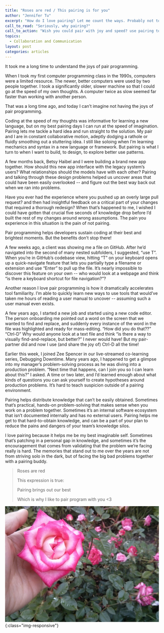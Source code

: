 ```yaml
---
title: "Roses are red / This pairing is for you"
author: "Jennifer Tu"
excerpt: "How do I love pairing? Let me count the ways. Probably not to the very depth and breadth and height my soul may reach, but hey pairing is still pretty cool."
call_to_read: "Seriously, why pairing?"
call_to_action: "Wish you could pair with joy and speed? use pairing to bring out the best in yourself? Get in touch, we can help."
topics:
  - Collaboration and Communication
layout: post
categories: articles
---
```


It took me a long time to understand the joys of pair programming.

When I took my first computer programming class in the 1990s, computers were a limited resource.  The newer, better computers were used by two people together.  I took a significantly older, slower machine so that I could go at the speed of my own thoughts.  A computer twice as slow seemed far faster than working with another person.

That was a long time ago, and today I can’t imagine not having the joys of pair programming.

Coding at the speed of my thoughts was informative for learning a new language, but on my best pairing days I can run at the speed of imagination.  Pairing lets me tackle a hard idea and run straight to the solution. My pair and I are in constant collaborative motion, adeptly dodging a rathole or fluidly smoothing out a stuttering idea.  I still like soloing when I’m learning mechanics and syntax in a new language or framework. But pairing is what I turn to when I want to build, to design, to explore better use patterns.

A few months back, Betsy Haibel and I were building a brand new app together.  How should this new app interface with the legacy system’s users? What relationships should the models have with each other?  Pairing and talking through these design problems helped us uncover areas that could have been easily overlooked -- and figure out the best way back out when we ran into problems.

Have you ever had the experience where you pushed up an overly large pull request? and then had insightful feedback on a critical part of your changes that required a thorough redesign?  When that’s happened to me, I wished I could have gotten that crucial five seconds of knowledge drop before I’d built the rest of my changes around wrong assumptions.  The pain you experience in this situation is the pain of not pairing.

Pair programming helps developers sustain coding at their best and brightest moments.  But the benefits don’t stop there!

A few weeks ago, a client was showing me a file on GitHub. After he’d navigated into the second of many nested subfolders, I suggested, “use T”.  When you’re in GitHub’s codebase view, hitting “T” on your keyboard opens up a quick-navigate feature that lets you partially type a filename or extension and use “Enter” to pull up the file.  It’s nearly impossible to discover this feature on your own -- who would look at a webpage and think “is there a keyboard shortcut for file navigation?”?

Another reason I love pair programming is how it dramatically accelerates tool familiarity.  I’m able to quickly learn new ways to use tools that would’ve taken me hours of reading a user manual to uncover -- assuming such a user manual even exists.

A few years ago, I started a new job and started using a new code editor.  The person onboarding me pointed out a word on the screen that we wanted to find and replace, and suddenly every instance of the word in the file was highlighted and ready for mass-editing.  “How did you do that??” “Ctrl-D”  Why would anyone look at a text file and think “is there a way to visually find-and-replace, but better?” I never would have! But my pair-partner did and now I use (and share the joy of) Ctrl-D all the time!

Earlier this week, I joined Zee Spencer in our live-streamed co-learning series, Debugging Downtime. Many years ago, I happened to get a glimpse into my manager’s problem-solving process as he was diving into a production problem.  “Next time that happens, can I join you so I can learn about this?” I asked.  A time or two later, and I’d learned enough about what kinds of questions you can ask yourself to create hypotheses around production problems.  It’s hard to teach suspicion outside of a pairing environment.

Pairing helps distribute knowledge that can’t be easily obtained.  Sometimes that’s practical, hands-on problem-solving that makes sense when you work on a problem together.  Sometimes it’s an internal software ecosystem that isn’t documented internally and has no external users.  Pairing helps me get to that hard-to-obtain knowledge, and can be a part of your plan to reduce the pains and dangers of your team’s knowledge silos.

I love pairing because it helps me be my best imaginable self.  Sometimes that’s patching in a personal gap in knowledge, and sometimes it’s the encouragement that comes from validating that the problem we’re facing really is hard.  The memories that stand out to me over the years are not from striving solo in the dark, but of facing the big bad problems together with a pairing buddy.

> Roses are red
>
> This expression is true:
>
> Pairing brings out our best
>
> Which is why I like to pair program with you <3

![Roses](/images/roses.jpg "Roses are... close enough to red, ship it"){:class="img-responsive"}
